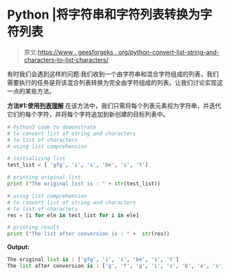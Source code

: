# Python |将字符串和字符列表转换为字符列表

> 原文:[https://www . geesforgeks . org/python-convert-list-string-and-characters-to-list-characters/](https://www.geeksforgeeks.org/python-convert-list-of-strings-and-characters-to-list-of-characters/)

有时我们会遇到这样的问题:我们收到一个由字符串和混合字符组成的列表，我们需要执行的任务是将该混合列表转换为完全由字符组成的列表。让我们讨论实现这一点的某些方法。

**方法#1:使用[列表理解](https://www.geeksforgeeks.org/python-list-comprehension-and-slicing/)**
在该方法中，我们只需将每个列表元素视为字符串，并迭代它们的每个字符，并将每个字符追加到新创建的目标列表中。

```py
# Python3 code to demonstrate 
# to convert list of string and characters
# to list of characters
# using list comprehension

# initializing list  
test_list = [ 'gfg', 'i', 's', 'be', 's', 't']

# printing original list
print ("The original list is : " + str(test_list))

# using list comprehension
# to convert list of string and characters
# to list of characters
res = [i for ele in test_list for i in ele]

# printing result 
print ("The list after conversion is : " +  str(res))
```

**Output:**

```py
The original list is : ['gfg', 'i', 's', 'be', 's', 't']
The list after conversion is : ['g', 'f', 'g', 'i', 's', 'b', 'e', 's', 't']

```